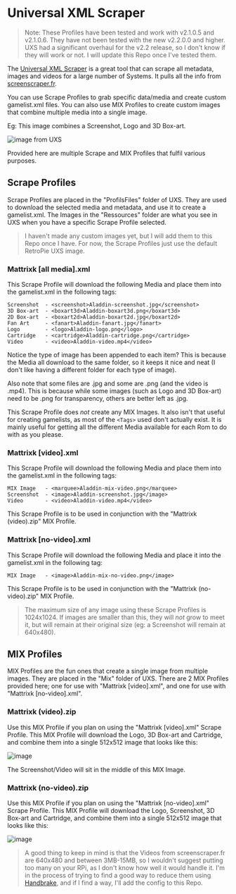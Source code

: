 # Universal XML Scraper

> Note: These Profiles have been tested and work with v2.1.0.5 and v2.1.0.6. They have not been tested with the new v2.2.0.0 and higher. UXS had a significant overhaul for the v2.2 release, so I don't know if they will work or not. I will update this Repo once I've tested them.

The [Universal XML Scraper](https://github.com/Universal-Rom-Tools/Universal-XML-Scraper) is a great tool that can scrape all metadata, images and videos for a large number of Systems. It pulls all the info from [screenscraper.fr](screenscraper.fr).

You can use Scrape Profiles to grab specific data/media and create custom gamelist.xml files. You can also use MIX Profiles to create custom images that combine multiple media into a single image.

Eg: This image combines a Screenshot, Logo and 3D Box-art.

![image from UXS](https://raw.githubusercontent.com/Universal-Rom-Tools/Universal-XML-Scraper/master/Images/Presentation/MIX/Super%20Mario%20All-Stars%20(Europe)-image.png)

Provided here are multiple Scrape and MIX Profiles that fulfil various purposes.

## Scrape Profiles

Scrape Profiles are placed in the "ProfilsFiles" folder of UXS. They are used to download the selected media and metadata, and use it to create a gamelist.xml. The Images in the "Ressources" folder are what you see in UXS when you have a specific Scrape Profile selected.

> I haven't made any custom images yet, but I will add them to this Repo once I have. For now, the Scrape Profiles just use the default RetroPie UXS image.

### Mattrixk [all media].xml
This Scrape Profile will download the following Media and place them into the gamelist.xml in the following tags:
```
Screenshot  - <screenshot>Aladdin-screenshot.jpg</screenshot>
3D Box-art  - <boxart3d>Aladdin-boxart3d.png</boxart3d>
2D Box-art  - <boxart2d>Aladdin-boxart2d.jpg</boxart2d>
Fan Art     - <fanart>Aladdin-fanart.jpg</fanart>
Logo        - <logo>Aladdin-logo.png</logo>
Cartridge   - <cartridge>Aladdin-cartridge.png</cartridge>
Video       - <video>Aladdin-video.mp4</video>
```

Notice the type of image has been appended to each item? This is because the Media all download to the same folder, so it keeps it nice and neat (I don't like having a different folder for each type of image).

Also note that some files are .jpg and some are .png (and the video is .mp4). This is because while some images (such as Logo and 3D Box-art) need to be .png for transparency, others are better left as .jpg.

This Scrape Profile does *not* create any MIX Images. It also isn't that useful for creating gamelists, as most of the `<Tags>` used don't actually exist. It is mainly useful for getting all the different Media available for each Rom to do with as you please.

### Mattrixk [video].xml
This Scrape Profile will download the following Media and place them into the gamelist.xml in the following tags:
```
MIX Image   - <marquee>Aladdin-mix-video.png</marquee>
Screenshot  - <image>Aladdin-screenshot.jpg</image>
Video       - <video>Aladdin-video.mp4</video>
```

This Scrape Profile is to be used in conjunction with the "Mattrixk (video).zip" MIX Profile.

### Mattrixk [no-video].xml
This Scrape Profile will download the following Media and place it into the gamelist.xml in the following tag:
```
MIX Image   - <image>Aladdin-mix-no-video.png</image>
```

This Scrape Profile is to be used in conjunction with the "Mattrixk (no-video).zip" MIX Profile.

> The maximum size of any image using these Scrape Profiles is 1024x1024. If images are smaller than this, they will *not* grow to meet it, but will remain at their original size (eg: a Screenshot will remain at 640x480).

## MIX Profiles

MIX Profiles are the fun ones that create a single image from multiple images. They are placed in the "Mix" folder of UXS. There are 2 MIX Profiles provided here; one for use with "Mattrixk [video].xml", and one for use with "Mattrixk [no-video].xml".

### Mattrixk (video).zip
Use this MIX Profile if you plan on using the "Mattrixk [video].xml" Scrape Profile. This MIX Profile will download the Logo, 3D Box-art and Cartridge, and combine them into a single 512x512 image that looks like this:

![image](https://github.com/mattrixk/es-toolkit/blob/master/emulationstation/downloaded_images/snes/Super%20Street%20Fighter%20II%20(USA)-mix-video.png)

The Screenshot/Video will sit in the middle of this MIX Image.

### Mattrixk (no-video).zip
Use this MIX Profile if you plan on using the "Mattrixk [no-video].xml" Scrape Profile. This MIX Profile will download the Logo, Screenshot, 3D Box-art and Cartridge, and combine them into a single 512x512 image that looks like this:

![image](https://raw.githubusercontent.com/mattrixk/es-toolkit/master/emulationstation/downloaded_images/snes/Super%20Street%20Fighter%20II%20(USA)-mix-no-video.png)

> A good thing to keep in mind is that the Videos from screenscraper.fr are 640x480 and between 3MB-15MB, so I wouldn't suggest putting too many on your RPi, as I don't know how well it would handle it. I'm in the process of trying to find a good way to reduce them using [Handbrake](https://handbrake.fr/), and if I find a way, I'll add the config to this Repo.
